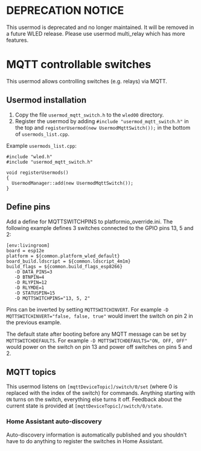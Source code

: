 # DEPRECATION NOTICE
This usermod is deprecated and no longer maintained. It will be removed in a future WLED release. Please use usermod multi_relay which has more features.


# MQTT controllable switches
This usermod allows controlling switches (e.g. relays) via MQTT.

## Usermod installation

1. Copy the file `usermod_mqtt_switch.h` to the `wled00` directory.
2. Register the usermod by adding `#include "usermod_mqtt_switch.h"` in the top and `registerUsermod(new UsermodMqttSwitch());` in the bottom of `usermods_list.cpp`.


Example `usermods_list.cpp`:

```
#include "wled.h"
#include "usermod_mqtt_switch.h"

void registerUsermods()
{
  UsermodManager::add(new UsermodMqttSwitch());
}
```

## Define pins
Add a define for MQTTSWITCHPINS to platformio_override.ini.
The following example defines 3 switches connected to the GPIO pins 13, 5 and 2:

```
[env:livingroom]
board = esp12e
platform = ${common.platform_wled_default}
board_build.ldscript = ${common.ldscript_4m1m}
build_flags = ${common.build_flags_esp8266} 
   -D DATA_PINS=3
   -D BTNPIN=4
   -D RLYPIN=12
   -D RLYMDE=1
   -D STATUSPIN=15
   -D MQTTSWITCHPINS="13, 5, 2"
```

Pins can be inverted by setting `MQTTSWITCHINVERT`. For example `-D MQTTSWITCHINVERT="false, false, true"` would invert the switch on pin 2 in the previous example.

The default state after booting before any MQTT message can be set by `MQTTSWITCHDEFAULTS`. For example `-D MQTTSWITCHDEFAULTS="ON, OFF, OFF"` would power on the switch on pin 13 and power off switches on pins 5 and 2.
   
## MQTT topics
This usermod listens on `[mqttDeviceTopic]/switch/0/set` (where 0 is replaced with the index of the switch) for commands. Anything starting with `ON` turns on the switch, everything else turns it off.
Feedback about the current state is provided at `[mqttDeviceTopic]/switch/0/state`.

### Home Assistant auto-discovery
Auto-discovery information is automatically published and you shouldn't have to do anything to register the switches in Home Assistant.
 
